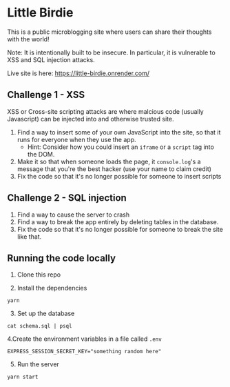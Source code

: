 # Little Birdie

This is a public microblogging site where users can share their thoughts with the world!

Note: It is intentionally built to be insecure. In particular, it is vulnerable to XSS and SQL injection attacks.

Live site is here: https://little-birdie.onrender.com/

## Challenge 1 - XSS

XSS or Cross-site scripting attacks are where malcious code (usually Javascript) can be injected into and otherwise trusted site.

1. Find a way to insert some of your own JavaScript into the site, so that it runs for everyone when they use the app.
   - Hint: Consider how you could insert an `iframe` or a `script` tag into the DOM.
2. Make it so that when someone loads the page, it `console.log`'s a message that you're the best hacker (use your name to claim credit)
3. Fix the code so that it's no longer possible for someone to insert scripts

## Challenge 2 - SQL injection

1. Find a way to cause the server to crash
2. Find a way to break the app entirely by deleting tables in the database.
2. Fix the code so that it's no longer possible for someone to break the site like that.

## Running the code locally

1. Clone this repo

2. Install the dependencies

```
yarn
```

3. Set up the database

```
cat schema.sql | psql
```

4.Create the environment variables in a file called `.env`

```
EXPRESS_SESSION_SECRET_KEY="something random here"
```

5. Run the server

```
yarn start
```
